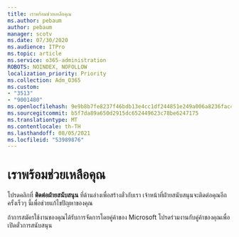 ```yaml
---
title: เราพร้อมช่วยเหลือคุณ
ms.author: pebaum
author: pebaum
manager: scotv
ms.date: 07/30/2020
ms.audience: ITPro
ms.topic: article
ms.service: o365-administration
ROBOTS: NOINDEX, NOFOLLOW
localization_priority: Priority
ms.collection: Adm_O365
ms.custom:
- "3513"
- "9001480"
ms.openlocfilehash: 9e9b8b7fe8237f46bdb13e4cc1df244851e249a006a8236fac465240eb10ea3e
ms.sourcegitcommit: b5f7da89a650d2915dc652449623c78be6247175
ms.translationtype: MT
ms.contentlocale: th-TH
ms.lasthandoff: 08/05/2021
ms.locfileid: "53989876"
---
```

# <a name="were-here-to-help"></a>เราพร้อมช่วยเหลือคุณ

โปรดคลิกที่ **ติดต่อฝ่ายสนับสนุน** ที่ด้านล่างเพื่อสร้างตั๋วกับเรา เจ้าหน้าที่ฝ่ายสนับสนุนจะติดต่อคุณอีกครั้งเร็วๆ นี้เพื่อช่วยแก้ไขปัญหาของคุณ

ถ้าการสมัครใช้งานของคุณได้รับการจัดการโดยคู่ค้าของ Microsoft โปรดร่วมงานกับคู่ค้าของคุณเพื่อเปิดตั๋วการสนับสนุน